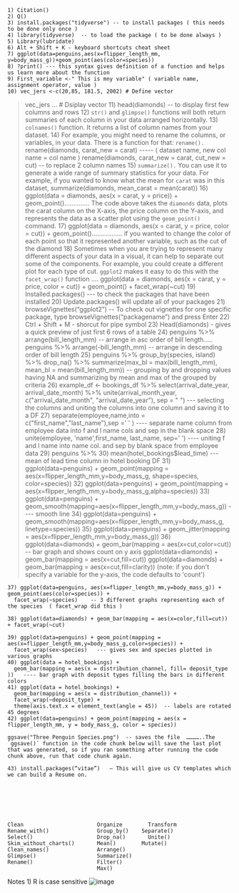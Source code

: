 	1) Citation()
	2) Q()
	3) install.packages("tidyverse") -- to install packages ( this needs to be done only once )
	4) library(tidyverse)  -- to load the package ( to be done always )
	5) Library(lubridate)
	6) Alt + Shift + K - keyboard shortcuts cheat sheet 
	7) ggplot(data=penguins,aes(x=flipper_length_mm, y=body_mass_g))+geom_point(aes(color=species))
	8) ?print() --- this syntax gives definition of a function and helps us learn more about the function 
	9) First_variable <-" This is mny variable" ( variable name, assignment operator, value )
	10) vec_jers <-c(20,85, 181.5, 2002) # Define vector 
> vec_jers    … # Dsiplay vector 
	11) head(diamonds) -- to display first few columns and rows
	12) `str()` and `glimpse()` functions will both return summaries of each column in your data arranged horizontally.
	13) `colnames()` function. It returns a list of column names from your dataset.
	14) For example, you might need to rename the columns, or variables, in your data. There is a function for that: `rename().`      rename(diamonds, carat_new = carat)   ----- ( dataset name, new col name = col name )
	rename(diamonds, carat_new = carat, cut_new = cut) -- to replace 2 column names 
	15) `summarize().` You can use it to generate a wide range of summary statistics for your data. For example, if you wanted to know what the mean for `carat` was in this dataset,  summarize(diamonds, mean_carat = mean(carat))
	16) ggplot(data = diamonds, aes(x = carat, y = price)) + geom_point()………….. The code above takes the `diamonds` data, plots the carat column on the X-axis, the price column on the Y-axis, and represents the data as a scatter plot using the `geom_point()` command. 
	17) ggplot(data = diamonds, aes(x = carat, y = price, color = cut)) + geom_point()…………….. if you wanted to change the color of each point so that it represented another variable, such as the cut of the diamond
	18) Sometimes when you are trying to represent many different aspects of your data in a visual, it can help to separate out some of the components. For example, you could create a different plot for each type of cut. `ggplot2` makes it easy to do this with the `facet_wrap()` function …. 
	ggplot(data = diamonds, aes(x = carat, y = price, color = cut)) + geom_point() + facet_wrap(~cut)
	19) Installed.packages() --- to check the packages that have been installed 
	20) Update.packages() will update all of your packages
	21) browseVignettes(“ggplot2”) --  To check out vignettes for one specific package, type browseVignettes(“packagename”) and press Enter
	22) Ctrl + Shift + M - shorcut for pipe symbol
	23) Head(diamonds) - gives a quick preview of just first 6 rows of a table
	24) penguins %>% arrange(bill_length_mm) -- arrange in asc order of bill length…..  penguins %>% arrange(-bill_length_mm) -- arrange in descending order of bill length 
	25) penguins %>% group_by(species, island) %>% drop_na() %>% summarize(max_bl = max(bill_length_mm), mean_bl = mean(bill_length_mm)) -- grouping by and dropping values having NA and summarizing by mean and max of the grouped by criteria
	26) example_df <- bookings_df %>%
	  select(arrival_date_year, arrival_date_month) %>% 
	  unite(arrival_month_year, c("arrival_date_month", "arrival_date_year"), sep = " ")  --- selecting the columns and uniting the columns into one column and saving it to a DF
	27) separate(employee,name,into = c("first_name","last_name"),sep =' ' ) ---- separate name column from employee data into f and l name cols and sep in the blank space
	28) unite(employee, 'name',first_name, last_name, sep=' ') ---- uniting f and l name into name col. and sep by blank space from employee data
	29) penguins %>% 
	30) mean(hotel_bookings$lead_time) --- mean of lead time column in hotel booking DF
	31) ggplot(data=penguins) + geom_point(mapping = aes(x=flipper_length_mm,y=body_mass_g, shape=species, color=species))
	32) ggplot(data=penguins) + geom_point(mapping = aes(x=flipper_length_mm,y=body_mass_g,alpha=species))
	33) ggplot(data=penguins) + geom_smooth(mapping=aes(x=flipper_length_mm,y=body_mass_g))    ---- smooth line 
	34) ggplot(data=penguins) + geom_smooth(mapping=aes(x=flipper_length_mm,y=body_mass_g, linetype=species))
	35) ggplot(data=penguins) + geom_jitter(mapping = aes(x=flipper_length_mm,y=body_mass_g))
	36) ggplot(data=diamonds) + geom_bar(mapping = aes(x=cut,color=cut))   -- bar graph and shows count on y axis 
	ggplot(data=diamonds) + geom_bar(mapping = aes(x=cut,fill=cut))
	ggplot(data=diamonds) + geom_bar(mapping = aes(x=cut,fill=clarity)) (note: if you don't specify a variable for the y-axis, the code defaults to 'count')
	
	37) ggplot(data=penguins, aes(x=flipper_length_mm,y=body_mass_g)) + geom_point(aes(color=species)) + 
	  facet_wrap(~species)    -- 3 different graphs representing each of the species  ( facet_wrap did this )
	
	38) ggplot(data=diamonds) + geom_bar(mapping = aes(x=color,fill=cut)) + facet_wrap(~cut)
	
	39) ggplot(data=penguins) + geom_point(mapping = aes(x=flipper_length_mm,y=body_mass_g,color=species)) +
	  facet_wrap(sex~species)   --- gives sex and species plotted in various graphs
	40) ggplot(data = hotel_bookings) +
	  geom_bar(mapping = aes(x = distribution_channel, fill= deposit_type ))   ---- bar graph with deposit types filling the bars in different colors 
	41) ggplot(data = hotel_bookings) +
	  geom_bar(mapping = aes(x = distribution_channel)) +
	  facet_wrap(~deposit_type) +
	  theme(axis.text.x = element_text(angle = 45))  -- labels are rotated 45 degrees
	42) ggplot(data=penguins) + geom_point(mapping = aes(x = flipper_length_mm, y = body_mass_g, color = species))
	
	ggsave("Three Penguin Species.png")  -- saves the file  …………..The `ggsave()` function in the code chunk below will save the last plot that was generated, so if you ran something after running the code chunk above, run that code chunk again. 
	
	43) install.packages(“vitae”)   — This will give us CV templates which we can build a Resume on.
	
	
	
	



	Clean	                    Organize	    Transform
	Rename_with()	            Group_by()	  Separate()
	Select()	                Drop_na()	    Unite()
	Skim_without_charts()	    Mean()	      Mutate()
	Clean_names()	            Arrange()	
	Glimpse()	                Summarize()	
	Rename()	                Filter()	
		                        Max()	

	
Notes
	1) R is  case sensitive
![image](https://user-images.githubusercontent.com/49140843/172023618-1b875e61-f784-4873-b140-4de833b4fc15.png)
